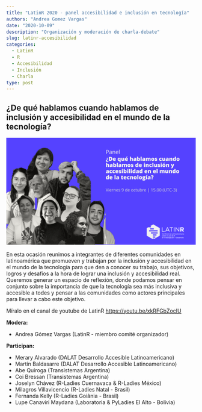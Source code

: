 ```yaml
---
title: "LatinR 2020 - panel accesibilidad e inclusión en tecnología"
authors: "Andrea Gomez Vargas"
date: "2020-10-09"
description: "Organización y moderación de charla-debate"
slug: latinr-accesibilidad
categories:
  - LatinR
  - R
  - Accesibilidad
  - Inclusión
  - Charla
type: post
---
```


## ¿De qué hablamos cuando hablamos de inclusión y accesibilidad en el mundo de la tecnología?

![](featured.png)

En esta ocasión reunimos a integrantes de diferentes comunidades en latinoamérica que promueven y trabajan por la inclusión y accesibilidad en el mundo de la tecnología para que den a conocer su trabajo, sus objetivos, logros y desafíos a la hora de lograr una inclusión y accesibilidad real. Queremos generar un espacio de reflexión, donde podamos pensar en conjunto sobre la importancia de que la tecnología sea más inclusiva y accesible a todes y pensar a las comunidades como actores principales para llevar a cabo este objetivo.

Míralo en el canal de youtube de LatinR https://youtu.be/xkRFGbZocIU

**Modera:**

-   Andrea Gómez Vargas (LatinR - miembro comité organizador)

**Participan:**

-   Merary Alvarado (DALAT Desarrollo Accesible Latinoamericano)
-   Martín Baldasarre (DALAT Desarrollo Accesible Latinoamericano)
-   Abe Quiroga (Transistemas Argentina)
-   Coi Bressan (Transistemas Argentina)
-   Joselyn Chávez (R-Ladies Cuernavaca & R-Ladies México)
-   Milagros Villavicencio (R-Ladies Natal - Brasil)
-   Fernanda Kelly (R-Ladies Goiânia - Brasil)
-   Lupe Canaviri Maydana (Laboratoria & PyLadies El Alto - Bolivia)
